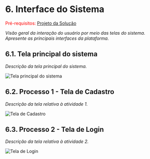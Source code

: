 
# 6. Interface do Sistema

<span style="color:red">Pré-requisitos: <a href="4-Projeto-Solucao.md"> Projeto da Solução</a></span>

_Visão geral da interação do usuário por meio das telas do sistema. Apresente as principais interfaces da plataforma._

## 6.1. Tela principal do sistema

_Descrição da tela principal do sistema._

![`Tela principal do sistema`](../docs/images/)


## 6.2. Processo 1 - Tela de Cadastro

_Descrição da tela relativa à atividade 1._

![Tela de Cadastro](../docs/images/cadastro_screen.png)


## 6.3. Processo 2 - Tela de Login

_Descrição da tela relativa à atividade 2._

![Tela de Login](../docs/images/login_screen.png)


